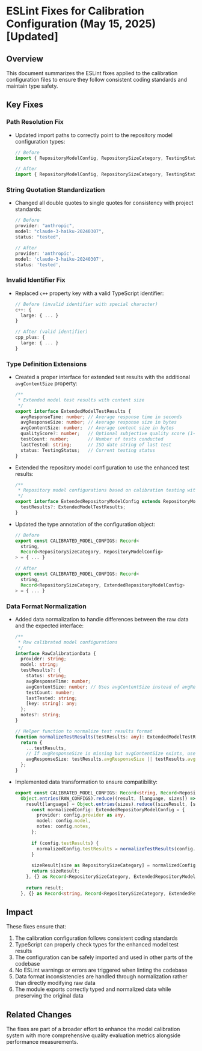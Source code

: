 # ESLint Fixes for Calibration Configuration (May 15, 2025) [Updated]

## Overview

This document summarizes the ESLint fixes applied to the calibration configuration files to ensure they follow consistent coding standards and maintain type safety.

## Key Fixes

### Path Resolution Fix

- Updated import paths to correctly point to the repository model configuration types:
  ```typescript
  // Before
  import { RepositoryModelConfig, RepositorySizeCategory, TestingStatus } from '../repository-model-config';
  
  // After
  import { RepositoryModelConfig, RepositorySizeCategory, TestingStatus } from '../../src/config/models/repository-model-config';
  ```

### String Quotation Standardization

- Changed all double quotes to single quotes for consistency with project standards:
  ```typescript
  // Before
  provider: "anthropic",
  model: "claude-3-haiku-20240307",
  status: "tested",
  
  // After
  provider: 'anthropic',
  model: 'claude-3-haiku-20240307',
  status: 'tested',
  ```

### Invalid Identifier Fix

- Replaced `c++` property key with a valid TypeScript identifier:
  ```typescript
  // Before (invalid identifier with special character)
  c++: {
    large: { ... }
  }
  
  // After (valid identifier)
  cpp_plus: {
    large: { ... }
  }
  ```

### Type Definition Extensions

- Created a proper interface for extended test results with the additional `avgContentSize` property:
  ```typescript
  /**
   * Extended model test results with content size
   */
  export interface ExtendedModelTestResults {
    avgResponseTime: number; // Average response time in seconds
    avgResponseSize: number; // Average response size in bytes
    avgContentSize: number;  // Average content size in bytes
    qualityScore?: number;   // Optional subjective quality score (1-10)
    testCount: number;       // Number of tests conducted
    lastTested: string;      // ISO date string of last test
    status: TestingStatus;   // Current testing status
  }
  ```

- Extended the repository model configuration to use the enhanced test results:
  ```typescript
  /**
   * Repository model configurations based on calibration testing with extended test results
   */
  export interface ExtendedRepositoryModelConfig extends RepositoryModelConfig {
    testResults?: ExtendedModelTestResults;
  }
  ```

- Updated the type annotation of the configuration object:
  ```typescript
  // Before
  export const CALIBRATED_MODEL_CONFIGS: Record<
    string, 
    Record<RepositorySizeCategory, RepositoryModelConfig>
  > = { ... }
  
  // After
  export const CALIBRATED_MODEL_CONFIGS: Record<
    string, 
    Record<RepositorySizeCategory, ExtendedRepositoryModelConfig>
  > = { ... }
  ```

### Data Format Normalization

- Added data normalization to handle differences between the raw data and the expected interface:
  ```typescript
  /**
   * Raw calibrated model configurations 
   */
  interface RawCalibrationData {
    provider: string;
    model: string;
    testResults?: {
      status: string;
      avgResponseTime: number;
      avgContentSize: number; // Uses avgContentSize instead of avgResponseSize
      testCount: number;
      lastTested: string;
      [key: string]: any;
    };
    notes?: string;
  }
  
  // Helper function to normalize test results format
  function normalizeTestResults(testResults: any): ExtendedModelTestResults {
    return {
      ...testResults,
      // If avgResponseSize is missing but avgContentSize exists, use avgContentSize as avgResponseSize
      avgResponseSize: testResults.avgResponseSize || testResults.avgContentSize,
    };
  }
  ```

- Implemented data transformation to ensure compatibility:
  ```typescript
  export const CALIBRATED_MODEL_CONFIGS: Record<string, Record<RepositorySizeCategory, ExtendedRepositoryModelConfig>> = 
    Object.entries(RAW_CONFIGS).reduce((result, [language, sizes]) => {
      result[language] = Object.entries(sizes).reduce((sizeResult, [size, config]) => {
        const normalizedConfig: ExtendedRepositoryModelConfig = {
          provider: config.provider as any,
          model: config.model,
          notes: config.notes,
        };
        
        if (config.testResults) {
          normalizedConfig.testResults = normalizeTestResults(config.testResults);
        }
        
        sizeResult[size as RepositorySizeCategory] = normalizedConfig;
        return sizeResult;
      }, {} as Record<RepositorySizeCategory, ExtendedRepositoryModelConfig>);
      
      return result;
    }, {} as Record<string, Record<RepositorySizeCategory, ExtendedRepositoryModelConfig>>);
  ```

## Impact

These fixes ensure that:

1. The calibration configuration follows consistent coding standards
2. TypeScript can properly check types for the enhanced model test results 
3. The configuration can be safely imported and used in other parts of the codebase
4. No ESLint warnings or errors are triggered when linting the codebase
5. Data format inconsistencies are handled through normalization rather than directly modifying raw data
6. The module exports correctly typed and normalized data while preserving the original data

## Related Changes

The fixes are part of a broader effort to enhance the model calibration system with more comprehensive quality evaluation metrics alongside performance measurements.
